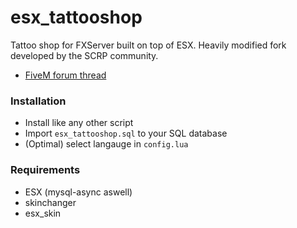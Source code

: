 # esx_tattooshop
Tattoo shop for FXServer built on top of ESX. Heavily modified fork developed by the SCRP community.
- [FiveM forum thread](https://forum.fivem.net/t/release-esx-tattoos-shops/51496)

### Installation
- Install like any other script
- Import `esx_tattooshop.sql` to your SQL database
- (Optimal) select langauge in `config.lua`

### Requirements
- ESX (mysql-async aswell)
- skinchanger
- esx_skin

